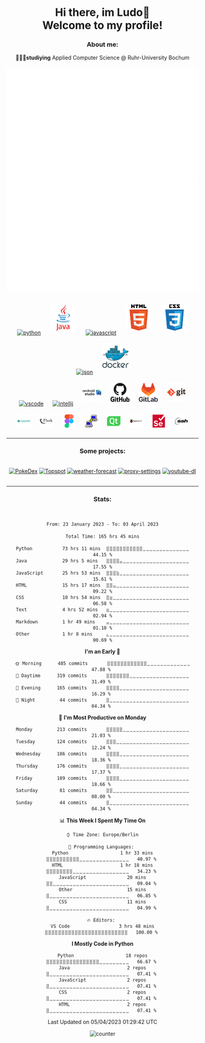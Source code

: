 
<div align="center">
<h1>Hi there, im Ludo👋<br> Welcome to my profile!</h1>
<h3>About me:</h3>  
🧑🏼‍🎓<b>studiying</b> Applied Computer Science @ Ruhr-University Bochum<br><br>
<img src="https://github.com/infinitel8p/github-stats/blob/master/generated/overview.svg#gh-dark-mode-only" />
<img src="https://github.com/infinitel8p/github-stats/blob/master/generated/languages.svg#gh-dark-mode-only" />
<br>
<br>
<div align="center" id="languages">  
<a href="https://github.com/infinitel8p" target="_blank"><img style="margin: 10px" src="https://raw.githubusercontent.com/yurijserrano/Github-Profile-Readme-Logos/042e36c55d4d757621dedc4f03108213fbb57ec4/programming%20languages/python.svg" alt="python" height="50" /></a>  
<a href="https://github.com/infinitel8p" target="_blank"><img style="margin: 10px" src="https://raw.githubusercontent.com/devicons/devicon/1119b9f84c0290e0f0b38982099a2bd027a48bf1/icons/java/java-original-wordmark.svg" alt="java" height="70" /></a>  
<a href="https://github.com/infinitel8p" target="_blank"><img style="margin: 10px" src="https://raw.githubusercontent.com/yurijserrano/Github-Profile-Readme-Logos/042e36c55d4d757621dedc4f03108213fbb57ec4/programming%20languages/javascript.svg" alt="javascript" height="70" /></a>  
<a href="https://github.com/infinitel8p" target="_blank"><img style="margin: 10px" src="https://raw.githubusercontent.com/devicons/devicon/1119b9f84c0290e0f0b38982099a2bd027a48bf1/icons/html5/html5-original-wordmark.svg" alt="html" height="70" /></a>  
<a href="https://github.com/infinitel8p" target="_blank"><img style="margin: 10px" src="https://raw.githubusercontent.com/devicons/devicon/1119b9f84c0290e0f0b38982099a2bd027a48bf1/icons/css3/css3-original-wordmark.svg" alt="css" height="70" /></a>  
<a href="https://github.com/infinitel8p" target="_blank"><img style="margin: 10px" src="https://raw.githubusercontent.com/yurijserrano/Github-Profile-Readme-Logos/042e36c55d4d757621dedc4f03108213fbb57ec4/others/json.svg" alt="json" height="70" /></a>  
<a href="https://github.com/infinitel8p" target="_blank"><img style="margin: 10px" src="https://raw.githubusercontent.com/devicons/devicon/1119b9f84c0290e0f0b38982099a2bd027a48bf1/icons/docker/docker-original-wordmark.svg" alt="docker" height="70" /></a>  
</div>
<div align="center" id="other">  
<a href="https://github.com/infinitel8p" target="_blank"><img style="margin: 10px" src="https://raw.githubusercontent.com/yurijserrano/Github-Profile-Readme-Logos/master/text%20editors/vscode.svg" alt="vscode" height="50" /></a>
<a href="https://github.com/infinitel8p" target="_blank"><img style="margin: 10px" src="https://raw.githubusercontent.com/yurijserrano/Github-Profile-Readme-Logos/042e36c55d4d757621dedc4f03108213fbb57ec4/ides/intellij.svg" alt="intellij" height="50" /></a>  
<a href="https://github.com/infinitel8p" target="_blank"><img style="margin: 10px" src="https://raw.githubusercontent.com/devicons/devicon/1119b9f84c0290e0f0b38982099a2bd027a48bf1/icons/androidstudio/androidstudio-original-wordmark.svg" alt="androidstudio" height="50" /></a>  
<a href="https://github.com/infinitel8p" target="_blank"><img style="margin: 10px" src="https://raw.githubusercontent.com/devicons/devicon/1119b9f84c0290e0f0b38982099a2bd027a48bf1/icons/github/github-original-wordmark.svg" alt="github" height="50" /></a>  
<a href="https://github.com/infinitel8p" target="_blank"><img style="margin: 10px" src="https://raw.githubusercontent.com/devicons/devicon/1119b9f84c0290e0f0b38982099a2bd027a48bf1/icons/gitlab/gitlab-original-wordmark.svg" alt="gitlab" height="50" /></a>  
<a href="https://github.com/infinitel8p" target="_blank"><img style="margin: 10px" src="https://raw.githubusercontent.com/devicons/devicon/1119b9f84c0290e0f0b38982099a2bd027a48bf1/icons/git/git-original-wordmark.svg" alt="git" height="50" /></a>  
</div>
  <div align="center" id="tools">  
<a href="https://github.com/infinitel8p" target="_blank"><img style="margin: 10px" src="https://raw.githubusercontent.com/devicons/devicon/1119b9f84c0290e0f0b38982099a2bd027a48bf1/icons/fastapi/fastapi-plain-wordmark.svg" alt="fastapi" height="35" /></a>
<a href="https://github.com/infinitel8p" target="_blank"><img style="margin: 10px" src="https://raw.githubusercontent.com/devicons/devicon/1119b9f84c0290e0f0b38982099a2bd027a48bf1/icons/flask/flask-original-wordmark.svg" alt="flask" height="35" /></a>  
<a href="https://github.com/infinitel8p" target="_blank"><img style="margin: 10px" src="https://raw.githubusercontent.com/devicons/devicon/1119b9f84c0290e0f0b38982099a2bd027a48bf1/icons/figma/figma-original.svg" alt="figma" height="35" /></a>  
<a href="https://github.com/infinitel8p" target="_blank"><img style="margin: 10px" src="https://raw.githubusercontent.com/devicons/devicon/1119b9f84c0290e0f0b38982099a2bd027a48bf1/icons/putty/putty-original.svg" alt="putty" height="35" /></a>  
<a href="https://github.com/infinitel8p" target="_blank"><img style="margin: 10px" src="https://raw.githubusercontent.com/devicons/devicon/1119b9f84c0290e0f0b38982099a2bd027a48bf1/icons/qt/qt-original.svg" alt="qt" height="35" /></a>  
<a href="https://github.com/infinitel8p" target="_blank"><img style="margin: 10px" src="https://raw.githubusercontent.com/devicons/devicon/1119b9f84c0290e0f0b38982099a2bd027a48bf1/icons/raspberrypi/raspberrypi-original-wordmark.svg" alt="raspberrypi" height="35" /></a>  
<a href="https://github.com/infinitel8p" target="_blank"><img style="margin: 10px" src="https://raw.githubusercontent.com/devicons/devicon/1119b9f84c0290e0f0b38982099a2bd027a48bf1/icons/selenium/selenium-original.svg" alt="selenium" height="35" /></a>  
<a href="https://github.com/infinitel8p" target="_blank"><img style="margin: 10px" src="https://raw.githubusercontent.com/devicons/devicon/1119b9f84c0290e0f0b38982099a2bd027a48bf1/icons/ssh/ssh-original-wordmark.svg" alt="ssh" height="35" /></a>  
</div>

---

<!--START_SECTION:projects-->
<h3>Some projects:</h3><br>
<a href="https://github.com/infinitel8p/PokeDex"><img width="278" src="https://denvercoder1-github-readme-stats.vercel.app/api/pin/?username=infinitel8p&repo=PokeDex&theme=react&bg_color=0d1117&title_color=58a6ff&hide_border=false&icon_color=e7e7e8&show_icons=true" alt="PokeDex"></a>
<a href="https://github.com/infinitel8p/Topspot"><img width="278" src="https://denvercoder1-github-readme-stats.vercel.app/api/pin/?username=infinitel8p&repo=Topspot&theme=react&bg_color=0d1117&title_color=58a6ff&hide_border=false&icon_color=e7e7e8&show_icons=true" alt="Topspot"></a>
<a href="https://github.com/infinitel8p/weather-forecast"><img width="278" src="https://denvercoder1-github-readme-stats.vercel.app/api/pin/?username=infinitel8p&repo=weather-forecast&theme=react&bg_color=0d1117&title_color=58a6ff&hide_border=false&icon_color=e7e7e8&show_icons=true" alt="weather-forecast"></a>
<a href="https://github.com/infinitel8p/proxy-settings"><img width="278" src="https://denvercoder1-github-readme-stats.vercel.app/api/pin/?username=infinitel8p&repo=proxy-settings&theme=react&bg_color=0d1117&title_color=58a6ff&hide_border=false&icon_color=e7e7e8&show_icons=true" alt="proxy-settings"></a>
<a href="https://github.com/infinitel8p/youtube-dl"><img width="278" src="https://denvercoder1-github-readme-stats.vercel.app/api/pin/?username=infinitel8p&repo=youtube-dl&theme=react&bg_color=0d1117&title_color=58a6ff&hide_border=false&icon_color=e7e7e8&show_icons=true" alt="youtube-dl"></a>
<br>
<br>
  
---

<h3>Stats:</h3><br>
<!--START_SECTION:waka0-->

```text
From: 23 January 2023 - To: 03 April 2023

Total Time: 165 hrs 45 mins

Python           73 hrs 11 mins  ⣿⣿⣿⣿⣿⣿⣿⣿⣿⣿⣿⣀⣀⣀⣀⣀⣀⣀⣀⣀⣀⣀⣀⣀⣀   44.15 %
Java             29 hrs 5 mins   ⣿⣿⣿⣿⣤⣀⣀⣀⣀⣀⣀⣀⣀⣀⣀⣀⣀⣀⣀⣀⣀⣀⣀⣀⣀   17.55 %
JavaScript       25 hrs 53 mins  ⣿⣿⣿⣷⣀⣀⣀⣀⣀⣀⣀⣀⣀⣀⣀⣀⣀⣀⣀⣀⣀⣀⣀⣀⣀   15.61 %
HTML             15 hrs 17 mins  ⣿⣿⣤⣀⣀⣀⣀⣀⣀⣀⣀⣀⣀⣀⣀⣀⣀⣀⣀⣀⣀⣀⣀⣀⣀   09.22 %
CSS              10 hrs 54 mins  ⣿⣶⣀⣀⣀⣀⣀⣀⣀⣀⣀⣀⣀⣀⣀⣀⣀⣀⣀⣀⣀⣀⣀⣀⣀   06.58 %
Text             4 hrs 52 mins   ⣶⣀⣀⣀⣀⣀⣀⣀⣀⣀⣀⣀⣀⣀⣀⣀⣀⣀⣀⣀⣀⣀⣀⣀⣀   02.94 %
Markdown         1 hr 49 mins    ⣤⣀⣀⣀⣀⣀⣀⣀⣀⣀⣀⣀⣀⣀⣀⣀⣀⣀⣀⣀⣀⣀⣀⣀⣀   01.10 %
Other            1 hr 8 mins     ⣄⣀⣀⣀⣀⣀⣀⣀⣀⣀⣀⣀⣀⣀⣀⣀⣀⣀⣀⣀⣀⣀⣀⣀⣀   00.69 %
```

<!--END_SECTION:waka0-->


<!--START_SECTION:waka-->
**I'm an Early 🐤** 

```text
🌞 Morning      485 commits       ⣿⣿⣿⣿⣿⣿⣿⣿⣿⣿⣿⣿⣀⣀⣀⣀⣀⣀⣀⣀⣀⣀⣀⣀⣀   47.88 % 
🌆 Daytime      319 commits       ⣿⣿⣿⣿⣿⣿⣿⣀⣀⣀⣀⣀⣀⣀⣀⣀⣀⣀⣀⣀⣀⣀⣀⣀⣀   31.49 % 
🌃 Evening      165 commits       ⣿⣿⣿⣿⣀⣀⣀⣀⣀⣀⣀⣀⣀⣀⣀⣀⣀⣀⣀⣀⣀⣀⣀⣀⣀   16.29 % 
🌙 Night         44 commits       ⣿⣀⣀⣀⣀⣀⣀⣀⣀⣀⣀⣀⣀⣀⣀⣀⣀⣀⣀⣀⣀⣀⣀⣀⣀   04.34 % 

```
📅 **I'm Most Productive on Monday** 

```text
Monday         213 commits       ⣿⣿⣿⣿⣿⣀⣀⣀⣀⣀⣀⣀⣀⣀⣀⣀⣀⣀⣀⣀⣀⣀⣀⣀⣀   21.03 % 
Tuesday        124 commits       ⣿⣿⣿⣀⣀⣀⣀⣀⣀⣀⣀⣀⣀⣀⣀⣀⣀⣀⣀⣀⣀⣀⣀⣀⣀   12.24 % 
Wednesday      186 commits       ⣿⣿⣿⣿⣀⣀⣀⣀⣀⣀⣀⣀⣀⣀⣀⣀⣀⣀⣀⣀⣀⣀⣀⣀⣀   18.36 % 
Thursday       176 commits       ⣿⣿⣿⣿⣀⣀⣀⣀⣀⣀⣀⣀⣀⣀⣀⣀⣀⣀⣀⣀⣀⣀⣀⣀⣀   17.37 % 
Friday         189 commits       ⣿⣿⣿⣿⣀⣀⣀⣀⣀⣀⣀⣀⣀⣀⣀⣀⣀⣀⣀⣀⣀⣀⣀⣀⣀   18.66 % 
Saturday        81 commits       ⣿⣿⣀⣀⣀⣀⣀⣀⣀⣀⣀⣀⣀⣀⣀⣀⣀⣀⣀⣀⣀⣀⣀⣀⣀   08.00 % 
Sunday          44 commits       ⣿⣀⣀⣀⣀⣀⣀⣀⣀⣀⣀⣀⣀⣀⣀⣀⣀⣀⣀⣀⣀⣀⣀⣀⣀   04.34 % 

```


📊 **This Week I Spent My Time On** 

```text
⌚︎ Time Zone: Europe/Berlin

💬 Programming Languages: 
Python                   1 hr 33 mins        ⣿⣿⣿⣿⣿⣿⣿⣿⣿⣿⣀⣀⣀⣀⣀⣀⣀⣀⣀⣀⣀⣀⣀⣀⣀   40.97 % 
HTML                     1 hr 18 mins        ⣿⣿⣿⣿⣿⣿⣿⣿⣀⣀⣀⣀⣀⣀⣀⣀⣀⣀⣀⣀⣀⣀⣀⣀⣀   34.23 % 
JavaScript               20 mins             ⣿⣿⣀⣀⣀⣀⣀⣀⣀⣀⣀⣀⣀⣀⣀⣀⣀⣀⣀⣀⣀⣀⣀⣀⣀   09.04 % 
Other                    15 mins             ⣿⣀⣀⣀⣀⣀⣀⣀⣀⣀⣀⣀⣀⣀⣀⣀⣀⣀⣀⣀⣀⣀⣀⣀⣀   06.85 % 
CSS                      11 mins             ⣿⣀⣀⣀⣀⣀⣀⣀⣀⣀⣀⣀⣀⣀⣀⣀⣀⣀⣀⣀⣀⣀⣀⣀⣀   04.99 % 

🔥 Editors: 
VS Code                  3 hrs 48 mins       ⣿⣿⣿⣿⣿⣿⣿⣿⣿⣿⣿⣿⣿⣿⣿⣿⣿⣿⣿⣿⣿⣿⣿⣿⣿   100.00 % 

```

**I Mostly Code in Python** 

```text
Python                   18 repos            ⣿⣿⣿⣿⣿⣿⣿⣿⣿⣿⣿⣿⣿⣿⣿⣿⣀⣀⣀⣀⣀⣀⣀⣀⣀   66.67 % 
Java                     2 repos             ⣿⣀⣀⣀⣀⣀⣀⣀⣀⣀⣀⣀⣀⣀⣀⣀⣀⣀⣀⣀⣀⣀⣀⣀⣀   07.41 % 
JavaScript               2 repos             ⣿⣀⣀⣀⣀⣀⣀⣀⣀⣀⣀⣀⣀⣀⣀⣀⣀⣀⣀⣀⣀⣀⣀⣀⣀   07.41 % 
CSS                      2 repos             ⣿⣀⣀⣀⣀⣀⣀⣀⣀⣀⣀⣀⣀⣀⣀⣀⣀⣀⣀⣀⣀⣀⣀⣀⣀   07.41 % 
HTML                     2 repos             ⣿⣀⣀⣀⣀⣀⣀⣀⣀⣀⣀⣀⣀⣀⣀⣀⣀⣀⣀⣀⣀⣀⣀⣀⣀   07.41 % 

```



 Last Updated on 05/04/2023 01:29:42 UTC
<!--END_SECTION:waka-->

<div align="center">
  
![counter](https://endtfdwd3cgzp21.m.pipedream.net)


<!--
 ---
<img width="75" src="https://komarev.com/ghpvc/?username=infinitel8p&color=blueviolet&style=flat-square">
-->

